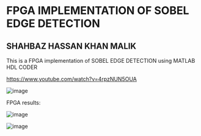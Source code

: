 # FPGA IMPLEMENTATION OF SOBEL EDGE DETECTION
## SHAHBAZ HASSAN KHAN MALIK

This is a FPGA implementation of SOBEL EDGE DETECTION using MATLAB HDL CODER

https://www.youtube.com/watch?v=4rpzNUN5OUA

![image](https://user-images.githubusercontent.com/98668171/206385506-4997078a-3d71-4910-80f6-d5e2b410b8f9.png)

FPGA results:

![image](https://user-images.githubusercontent.com/98668171/206385952-d58ce531-3dd9-4c44-b448-3981fc7697f5.png)

![image](https://user-images.githubusercontent.com/98668171/206385902-2c5d5c1c-5a20-4c26-8203-4b6f1b575259.png)

